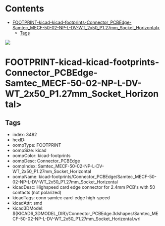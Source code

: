 



Contents
========

* [FOOTPRINT-kicad-kicad-footprints-Connector_PCBEdge-Samtec_MECF-50-02-NP-L-DV-WT_2x50_P1.27mm_Socket_Horizontal>](#footprint-kicad-kicad-footprints-connector_pcbedge-samtec_mecf-50-02-np-l-dv-wt_2x50_p127mm_socket_horizontal)
	* [Tags](#tags)
  
![][im]
# FOOTPRINT-kicad-kicad-footprints-Connector_PCBEdge-Samtec_MECF-50-02-NP-L-DV-WT_2x50_P1.27mm_Socket_Horizontal>

## Tags

- index: 3482
- hexID: 
- oompType: FOOTPRINT
- oompSize: kicad
- oompColor: kicad-footprints
- oompDesc: Connector_PCBEdge
- oompIndex: Samtec_MECF-50-02-NP-L-DV-WT_2x50_P1.27mm_Socket_Horizontal
- oompName: kicad-footprints/Connector_PCBEdge/Samtec_MECF-50-02-NP-L-DV-WT_2x50_P1.27mm_Socket_Horizontal
- kicadDesc: Highspeed card edge connector for 2.4mm PCB's with 50 contacts (not polarized)
- kicadTags: conn samtec card-edge high-speed
- kicadAttr: smd
- kicad3DModel: ${KICAD6_3DMODEL_DIR}/Connector_PCBEdge.3dshapes/Samtec_MECF-50-02-NP-L-DV-WT_2x50_P1.27mm_Socket_Horizontal.wrl



[im]: image.png
